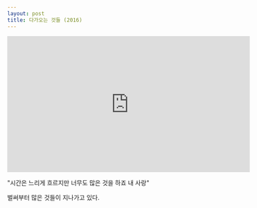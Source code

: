 ```yaml
---
layout: post
title: 다가오는 것들 (2016)
---
```


<iframe width="560" height="315" src="https://www.youtube.com/embed/hDKXIIxNq-U" frameborder="0" allowfullscreen></iframe>

"시간은 느리게 흐르지만 너무도 많은 것을 하죠 내 사랑" 

벌써부터 많은 것들이 지나가고 있다.
